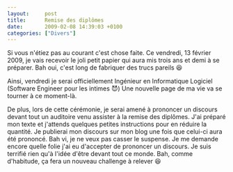 ```yaml
---
layout:     post
title:      Remise des diplômes
date:       2009-02-08 14:39:03 +0100
categories: ["Divers"]
---
```


Si vous n'étiez pas au courant c'est chose faite. Ce vendredi, 13 février 2009, je vais recevoir le joli petit
papier qui aura mis trois ans et demi à se préparer. Bah oui, c'est long de fabriquer des trucs pareils :laughing:

<!--more-->

Ainsi, vendredi je serai officiellement Ingénieur en Informatique Logiciel (Software Engineer pour les intimes
:smiling_imp:) Une nouvelle page de ma vie va se tourner à ce moment-là.

De plus, lors de cette cérémonie, je serai amené à prononcer un discours devant tout un auditoire venu assister à
la remise des diplômes. J'ai préparé mon texte et j'attends quelques petites instructions pour en réduire la
quantité. Je publierai mon discours sur mon blog une fois que celui-ci aura été prononcé. Bah vi, je ne veux pas
casser le suspense. Je me demande encore quelle folie j'ai eu d'accepter de prononcer un discours. Je suis terrifié
rien qu'à l'idée d'être devant tout ce monde. Bah, comme d'habitude, ça fera un nouveau challenge à relever
:laughing: